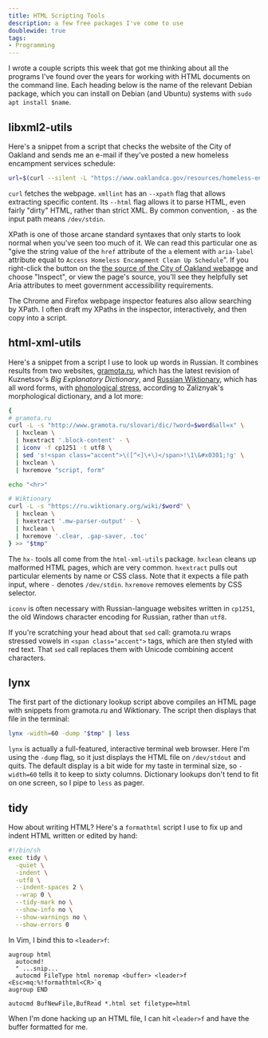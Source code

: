 ```yaml
---
title: HTML Scripting Tools
description: a few free packages I've come to use
doublewide: true
tags:
- Programming
---
```


I wrote a couple scripts this week that got me thinking about all the programs I've found over the years for working with HTML documents on the command line.  Each heading below is the name of the relevant Debian package, which you can install on Debian (and Ubuntu) systems with `sudo apt install $name`.

## libxml2-utils

Here's a snippet from a script that checks the website of the City of Oakland and sends me an e-mail if they've posted a new homeless encampment services schedule:

```sh
url=$(curl --silent -L "https://www.oaklandca.gov/resources/homeless-encampment-cleanup-schedule" | xmllint --html --nowarning --xpath 'string(//a[@aria-label="Access Homeless Encampment Clean Up Schedule"]/@href)' - 2>/dev/null)
```

`curl` fetches the webpage.  `xmllint` has an `--xpath` flag that allows extracting specific content.  Its `--html` flag allows it to parse HTML, even fairly "dirty" HTML, rather than strict XML.  By common convention, `-` as the input path means `/dev/stdin`.

XPath is one of those arcane standard syntaxes that only starts to look normal when you've seen too much of it.  We can read this particular one as "give the string value of the `href` attribute of the `a` element with `aria-label` attribute equal to `Access Homeless Encampment Clean Up Schedule`".  If you right-click the button on the [the source of the City of Oakland webapge](https://www.oaklandca.gov/resources/homeless-encampment-cleanup-schedule) and choose "Inspect", or view the page's source, you'll see they helpfully set Aria attributes to meet government accessibility requirements.

The Chrome and Firefox webpage inspector features also allow searching by XPath.  I often draft my XPaths in the inspector, interactively, and then copy into a script.

## html-xml-utils

Here's a snippet from a script I use to look up words in Russian.  It combines results from two websites, [gramota.ru](https://gramota.ru), which has the latest revision of Kuznetsov's _Big Explanatory Dictionary_, and [Russian Wiktionary](https://ru.wiktionary.org), which has all word forms, with [phonological stress](https://en.wikipedia.org/wiki/Stress_(linguistics)), according to Zaliznyak's morphological dictionary, and a lot more:

```sh
{
# gramota.ru
curl -L -s "http://www.gramota.ru/slovari/dic/?word=$word&all=x" \
  | hxclean \
  | hxextract '.block-content' - \
  | iconv -f cp1251 -t utf8 \
  | sed 's!<span class="accent">\([^<]\+\)</span>!\1\&#x0301;!g' \
  | hxclean \
  | hxremove "script, form"

echo "<hr>"

# Wiktionary
curl -L -s "https://ru.wiktionary.org/wiki/$word" \
  | hxclean \
  | hxextract '.mw-parser-output' - \
  | hxclean \
  | hxremove '.clear, .gap-saver, .toc'
} >> "$tmp"
```

The `hx-` tools all come from the `html-xml-utils` package.  `hxclean` cleans up malformed HTML pages, which are very common.  `hxextract` pulls out particular elements by name or CSS class.  Note that it expects a file path input, where `-` denotes `/dev/stdin`.  `hxremove` removes elements by CSS selector.

`iconv` is often necessary with Russian-language websites written in `cp1251`, the old Windows character encoding for Russian, rather than `utf8`.

If you're scratching your head about that `sed` call: gramota.ru wraps stressed vowels in `<span class="accent">` tags, which are then styled with red text.  That `sed` call replaces them with Unicode combining accent characters.

## lynx

The first part of the dictionary lookup script above compiles an HTML page with snippets from gramota.ru and Wiktionary.  The script then displays that file in the terminal:

```sh
lynx -width=60 -dump "$tmp" | less
```

`lynx` is actually a full-featured, interactive terminal web browser.  Here I'm using the `-dump` flag, so it just displays the HTML file on `/dev/stdout` and quits.  The default display is a bit wide for my taste in terminal size, so `-width=60` tells it to keep to sixty columns.  Dictionary lookups don't tend to fit on one screen, so I pipe to `less` as pager.

## tidy

How about writing HTML?  Here's a `formathtml` script I use to fix up and indent HTML written or edited by hand:

```sh
#!/bin/sh
exec tidy \
  -quiet \
  -indent \
  -utf8 \
  --indent-spaces 2 \
  --wrap 0 \
  --tidy-mark no \
  --show-info no \
  --show-warnings no \
  --show-errors 0
```

In Vim, I bind this to `<leader>f`:

```vimscript
augroup html
  autocmd!
  " ...snip...
  autocmd FileType html noremap <buffer> <leader>f <Esc>mq:%!formathtml<CR>`q
augroup END

autocmd BufNewFile,BufRead *.html set filetype=html
```

When I'm done hacking up an HTML file, I can hit `<leader>f` and have the buffer formatted for me.
